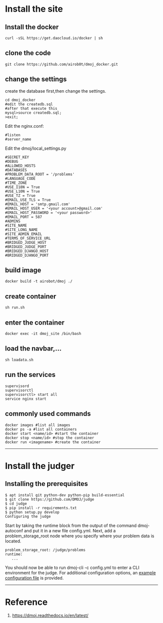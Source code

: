 # Install the site
## Install the docker

```
curl -sSL https://get.daocloud.io/docker | sh
```

## clone the code

```
git clone https://github.com/airob0t/dmoj_docker.git
```

## change the settings
create the database first,then change the settings.
```
cd dmoj_docker
#edit the createdb.sql
#after that execute this
mysql>source createdb.sql;
>exit;
```
Edit the nginx.conf:
```
#listen
#server_name
```
Edit the dmoj/local_settings.py
```
#SECRET_KEY
#DEBUG
#ALLOWED_HOSTS
#DATABASES
#PROBLEM_DATA_ROOT = '/problems'
#LANGUAGE_CODE
#TIME_ZONE
#USE_I18N = True
#USE_L10N = True
#USE_TZ = True
#EMAIL_USE_TLS = True
#EMAIL_HOST = 'smtp.gmail.com'
#EMAIL_HOST_USER = '<your account>@gmail.com'
#EMAIL_HOST_PASSWORD = '<your password>'
#EMAIL_PORT = 587
#ADMINS
#SITE_NAME
#SITE_LONG_NAME
#SITE_ADMIN_EMAIL
#TERMS_OF_SERVICE_URL
#BRIDGED_JUDGE_HOST
#BRIDGED_JUDGE_PORT
#BRIDGED_DJANGO_HOST
#BRIDGED_DJANGO_PORT

```

## build image

```
docker build -t airobot/dmoj ./
```

## create container

```
sh run.sh
```

## enter the container

```
docker exec -it dmoj_site /bin/bash
```

## load the navbar,...

```
sh loadata.sh
```

## run the services

```
supervisord
supervisorctl
supervisorctl> start all
service nginx start
```
## commonly used commands
```
docker images #list all images
docker ps -a #list all containers
docker start <name/id> #start the container
docker stop <name/id> #stop the container
docker run <imagename> #create the container
```

---

# Install the judger
## Installing the prerequisites
```
$ apt install git python-dev python-pip build-essential
$ git clone https://github.com/DMOJ/judge
$ cd judge
$ pip install -r requirements.txt
$ python setup.py develop
Configuring the judge
```
Start by taking the runtime block from the output of the command dmoj-autoconf and put it in a new file config.yml. Next, add a problem_storage_root node where you specify where your problem data is located.
```
problem_storage_root: /judge/problems
runtime:
   ...
```
You should now be able to run dmoj-cli -c config.yml to enter a CLI environment for the judge. For additional configuration options, an [example configuration file](https://github.com/DMOJ/docs/blob/master/sample_files/judge_conf.yml) is provided.


---

# Reference
1. https://dmoj.readthedocs.io/en/latest/
